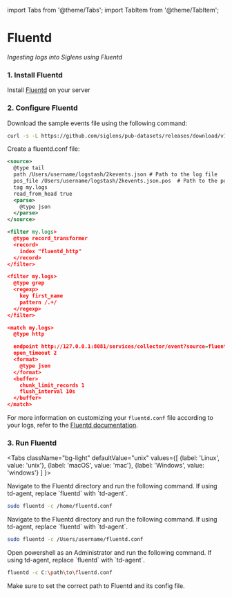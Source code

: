 import Tabs from '@theme/Tabs';
import TabItem from '@theme/TabItem';

# Fluentd

_Ingesting logs into Siglens using Fluentd_

### 1. Install Fluentd

Install <a href="https://docs.fluentd.org/installation" target="_blank">Fluentd</a> on your server

### 2. Configure Fluentd

Download the sample events file using the following command:
```bash
curl -s -L https://github.com/siglens/pub-datasets/releases/download/v1.0.0/2kevents.json.tar.gz -o 2kevents.json.tar.gz && tar -xvf 2kevents.json.tar.gz
```

Create a fluentd.conf file:
```xml title="fluentd.conf"
<source>
  @type tail
  path /Users/username/logstash/2kevents.json # Path to the log file
  pos_file /Users/username/logstash/2kevents.json.pos  # Path to the position file
  tag my.logs
  read_from_head true
  <parse>
    @type json
  </parse>
</source>

<filter my.logs>
  @type record_transformer
  <record>
    index "fluentd_http"
  </record>
</filter>

<filter my.logs>
  @type grep
  <regexp>
    key first_name
    pattern /.+/
  </regexp>
</filter>

<match my.logs>
  @type http

  endpoint http://127.0.0.1:8081/services/collector/event?source=fluentd_source
  open_timeout 2
  <format>
    @type json
  </format>
  <buffer>
    chunk_limit_records 1
    flush_interval 10s
  </buffer>
</match>
```
For more information on customizing your `fluentd.conf` file according to your logs, refer to the [Fluentd documentation](https://docs.fluentd.org/configuration).

### 3. Run Fluentd

<Tabs
  className="bg-light"
  defaultValue="unix"
  values={[
    {label: 'Linux', value: 'unix'},
    {label: 'macOS', value: 'mac'},
    {label: 'Windows', value: 'windows'}
  ]
}>

<TabItem value="unix">
Navigate to the Fluentd directory and run the following command. If using td-agent, replace `fluentd` with `td-agent`.

```bash
sudo fluentd -c /home/fluentd.conf
```
</TabItem>

<TabItem value="mac">
Navigate to the Fluentd directory and run the following command. If using td-agent, replace `fluentd` with `td-agent`.

```bash
sudo fluentd -c /Users/username/fluentd.conf
```
</TabItem>

<TabItem value="windows">
Open powershell as an Administrator and run the following command. If using td-agent, replace `fluentd` with `td-agent`.

```bash
fluentd -c C:\path\to\fluentd.conf
```
</TabItem>

</Tabs>

Make sure to set the correct path to Fluentd and its config file.